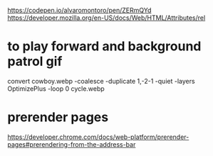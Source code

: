 https://codepen.io/alvaromontoro/pen/ZERmQYd
https://developer.mozilla.org/en-US/docs/Web/HTML/Attributes/rel

# to play forward and background patrol gif
convert cowboy.webp -coalesce -duplicate 1,-2-1 -quiet -layers OptimizePlus -loop 0 cycle.webp

# prerender pages
https://developer.chrome.com/docs/web-platform/prerender-pages#prerendering-from-the-address-bar
